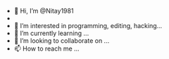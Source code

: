 - 👋 Hi, I’m @Nitay1981
- 
- 👀 I’m interested in programming, editing, hacking...
- 🌱 I’m currently learning ...
- 💞️ I’m looking to collaborate on ...
- 📫 How to reach me ...

<!---
Nitay1981/Nitay1981 is a ✨ special ✨ repository because its `README.md` (this file) appears on your GitHub profile.
You can click the Prev iew link to take a look at your changes.
--->
